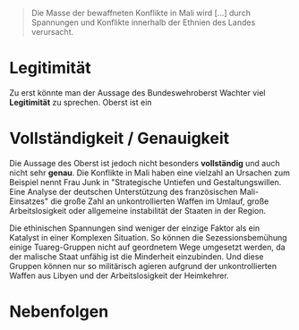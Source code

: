 > Die Masse der bewaffneten Konflikte in Mali wird \[...\] durch Spannungen und Konflikte innerhalb der Ethnien des Landes verursacht.

# Legitimität

Zu erst könnte man der Aussage des Bundeswehroberst Wachter viel **Legitimität** zu sprechen. Oberst ist ein 

# Vollständigkeit / Genauigkeit

Die Aussage des Oberst ist jedoch nicht besonders **vollständig** und auch nicht sehr **genau**. Die Konflikte in Mali haben eine vielzahl an Ursachen zum Beispiel nennt Frau Junk in "Strategische Untiefen und Gestaltungswillen. Eine Analyse der deutschen Unterstützung des französischen Mali-Einsatzes" die große Zahl an unkontrollierten Waffen im Umlauf, große Arbeitslosigkeit oder allgemeine instabilität der Staaten in der Region. 

Die ethinischen Spannungen sind weniger der einzige Faktor als ein Katalyst in einer Komplexen Situation. So können die Sezessionsbemühung einige Tuareg-Gruppen nicht auf geordnetem Wege umgesetzt werden, da der malische Staat unfähig ist die Minderheit einzubinden. Und diese Gruppen können nur so militärisch agieren aufgrund der unkontrollierten Waffen aus Libyen und der Arbeitslosigkeit der Heimkehrer.


# Nebenfolgen
